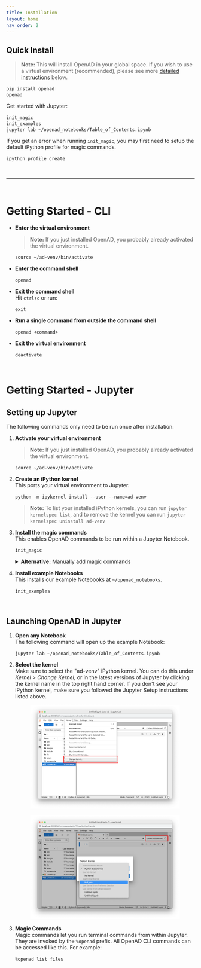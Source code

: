 ```yaml
---
title: Installation
layout: home
nav_order: 2
---
```


<!--

DO NOT EDIT
-----------
This file auto-generated.
To update it, consult instructions:
https://github.com/acceleratedscience/open-ad-toolkit/tree/main/docs

-->

## Quick Install

> **Note:** This will install OpenAD in your global space. If you wish to use a virtual environment (recommended), please see more [detailed instructions](#installation) below.

    pip install openad
    openad

Get started with Jupyter:

    init_magic
    init_examples
    jupyter lab ~/openad_notebooks/Table_of_Contents.ipynb

If you get an error when running `init_magic`, you may first need to setup the default iPython profile for magic commands.

    ipython profile create

<br>

---

<br>

# Getting Started - CLI

-   **Enter the virtual environment**

    > **Note:** If you just installed OpenAD, you probably already activated the virtual environment.

        source ~/ad-venv/bin/activate

-   **Enter the command shell**

        openad

-   **Exit the command shell**<br>
    Hit `ctrl+c` or run:

        exit

-   **Run a single command from outside the command shell**

        openad <command>

-   **Exit the virtual environment**<br>

        deactivate

<br>

# Getting Started - Jupyter

## Setting up Jupyter

The following commands only need to be run once after installation:

1.  **Activate your virtual environment**

    > **Note:** If you just installed OpenAD, you probably already activated the virtual environment.

        source ~/ad-venv/bin/activate

1.  **Create an iPython kernel**<br>
    This ports your virtual environment to Jupyter.

        python -m ipykernel install --user --name=ad-venv

    > **Note:** To list your installed iPython kernels, you can run `jupyter kernelspec list`, and to remove the kernel you can run `jupyter kernelspec uninstall ad-venv`

1.  **Install the magic commands**<br>
    This enables OpenAD commands to be run within a Jupyter Notebook.

        init_magic

    <details>
    <summary><b>Alternative:</b> Manually add magic commands</summary>
    <div markdown="block">

    If you don't want to activate magic commands in all Notebooks, you can instead activate them for individual Notebooks.

    -   Run `init_examples`
    -   Copy the file `~/openad_notebooks/openad.ipynb` to the same directory as the Notebook you wish to activate.
    -   In your Notebook, run this inside a code cell: `!run openad.ipynb`

    </div>
    </details>

1.  **Install example Notebooks**<br>
    This installs our example Notebooks at `~/openad_notebooks`.

        init_examples

<br>

## Launching OpenAD in Jupyter

1.  **Open any Notebook**<br>
    The following command will open up the example Notebook:

        jupyter lab ~/openad_notebooks/Table_of_Contents.ipynb

1.  **Select the kernel**<br>
    Make sure to select the "ad-venv" iPython kernel. You can do this under _Kernel > Change Kernel_, or in the latest versions of Jupyter by clicking the kernel name in the top right hand corner. If you don't see your iPython kernel, make sure you followed the Jupyter Setup instructions listed above.

    <figure>
        <a href="https://raw.githubusercontent.com/acceleratedscience/open-ad-toolkit/main/assets/jupyter-notebook-kernel.png" target="_blank"><img src="https://raw.githubusercontent.com/acceleratedscience/open-ad-toolkit/main/assets/jupyter-notebook-kernel.png"></a>
    </figure>
    <figure>
        <a href="https://raw.githubusercontent.com/acceleratedscience/open-ad-toolkit/main/assets/jupyter-lab-kernel.png" target="_blank"><img src="https://raw.githubusercontent.com/acceleratedscience/open-ad-toolkit/main/assets/jupyter-lab-kernel.png"></a>
    </figure>

1.  **Magic Commands**<br>
    Magic commands let you run terminal commands from within Jupyter. They are invoked by the `%openad` prefix. All OpenAD CLI commands can be accessed like this. For example:<br>

        %openad list files
